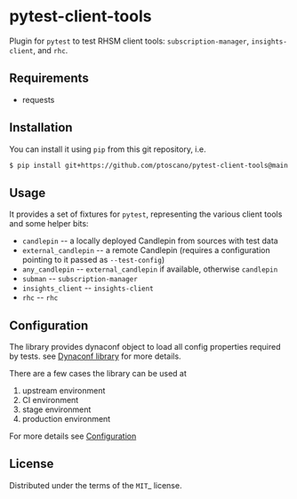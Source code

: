 # pytest-client-tools

Plugin for `pytest` to test RHSM client tools: `subscription-manager`,
`insights-client`, and `rhc`.

## Requirements

- requests

## Installation

You can install it using `pip` from this git repository, i.e.

```bash
$ pip install git+https://github.com/ptoscano/pytest-client-tools@main
```

## Usage

It provides a set of fixtures for `pytest`, representing the various client tools
and some helper bits:
- `candlepin` -- a locally deployed Candlepin from sources with test data
- `external_candlepin` -- a remote Candlepin (requires a configuration pointing
  to it passed as `--test-config`)
- `any_candlepin` -- `external_candlepin` if available, otherwise `candlepin`
- `subman` -- `subscription-manager`
- `insights_client` -- `insights-client`
- `rhc` -- `rhc`

## Configuration
The library provides dynaconf object to load all config properties
required by tests. see  [Dynaconf library](https://dynaconf.com) for
more details.

There are a few cases the library can be used at
1) upstream environment
2) CI environment
3) stage environment
4) production environment

For more details see [Configuration](CONFIGURATION.md)

## License

Distributed under the terms of the `MIT`_ license.
